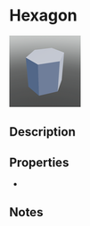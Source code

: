 # Hexagon

![Hexagon](../Cropped_Blocks/Building_Blocks/Hexagon.png)

## Description
<!-- Write a description for this block -->

## Properties
- <!-- List block properties here -->

## Notes
<!-- Any extra notes -->
